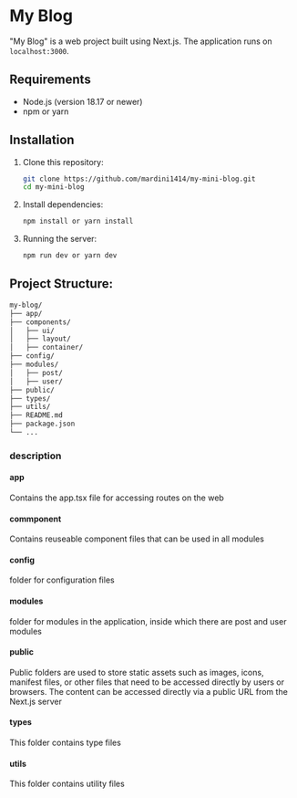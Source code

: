 # My Blog

"My Blog" is a web project built using Next.js. The application runs on `localhost:3000`.

## Requirements

- Node.js (version 18.17 or newer)
- npm or yarn

## Installation

1. Clone this repository:

   ```bash
   git clone https://github.com/mardini1414/my-mini-blog.git
   cd my-mini-blog

   ```

2. Install dependencies:

   ```bash
   npm install or yarn install

   ```

3. Running the server:

   ```bash
   npm run dev or yarn dev
   ```

## Project Structure:

```bash
my-blog/
├── app/
├── components/
│   ├── ui/
│   ├── layout/
│   ├── container/
├── config/
├── modules/
│   ├── post/
│   ├── user/
├── public/
├── types/
├── utils/
├── README.md
├── package.json
└── ...
```

### description

#### app

Contains the app.tsx file for accessing routes on the web

#### commponent

Contains reuseable component files that can be used in all modules

#### config

folder for configuration files

#### modules

folder for modules in the application, inside which there are post and user modules

#### public

Public folders are used to store static assets such as images, icons, manifest files, or other files that need to be accessed directly by users or browsers. The content can be accessed directly via a public URL from the Next.js server

#### types

This folder contains type files

#### utils

This folder contains utility files
